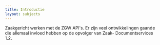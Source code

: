 ```yaml
---
title: Introductie
layout: subjects
---
```


Zaakgericht werken met de ZGW API's. Er zijn veel ontwikkelingen gaande die 
allemaal invloed hebben op de opvolger van Zaak- Documentservices 1.2.
